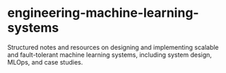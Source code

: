 # engineering-machine-learning-systems
Structured notes and resources on designing and implementing scalable and fault-tolerant machine learning systems, including system design, MLOps, and case studies.
